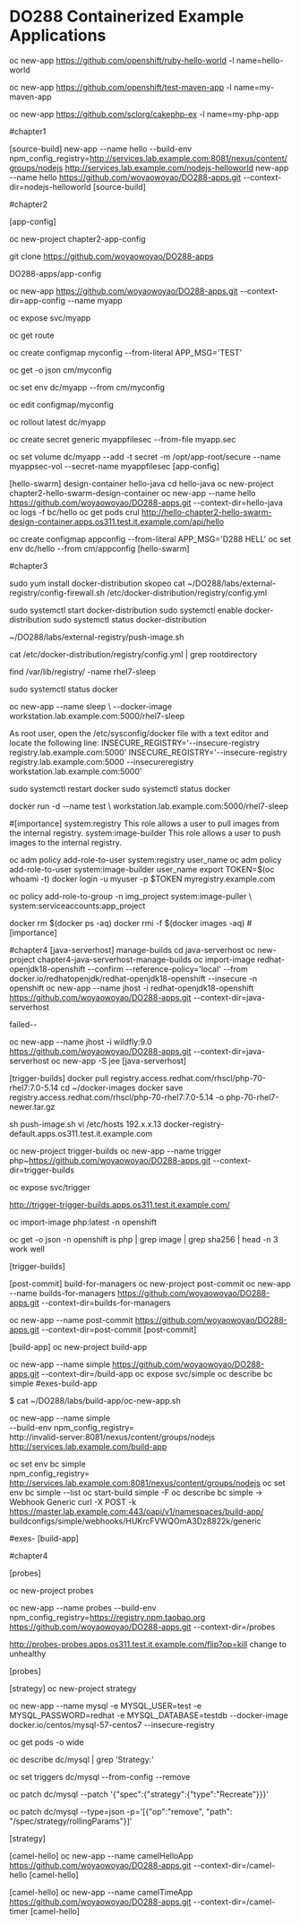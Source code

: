 # DO288 Containerized Example Applications

oc new-app https://github.com/openshift/ruby-hello-world -l name=hello-world

oc new-app https://github.com/openshift/test-maven-app -l name=my-maven-app

oc new-app https://github.com/sclorg/cakephp-ex -l name=my-php-app


#chapter1

[source-build]
new-app --name hello --build-env npm_config_registry=http://services.lab.example.com:8081/nexus/content/groups/nodejs http://services.lab.example.com/nodejs-helloworld 
new-app --name hello  https://github.com/woyaowoyao/DO288-apps.git --context-dir=nodejs-helloworld
[source-build]

#chapter2

[app-config]

oc new-project  chapter2-app-config 

git clone https://github.com/woyaowoyao/DO288-apps

DO288-apps/app-config

oc new-app https://github.com/woyaowoyao/DO288-apps.git --context-dir=app-config --name myapp 

oc expose svc/myapp

oc get route

oc create configmap myconfig --from-literal APP_MSG='TEST'

oc get -o json cm/myconfig

oc set env dc/myapp --from cm/myconfig

oc edit configmap/myconfig

 oc rollout latest dc/myapp 

oc create secret generic myappfilesec  --from-file myapp.sec 
 
oc set volume dc/myapp --add  -t secret -m /opt/app-root/secure --name myappsec-vol --secret-name myappfilesec 
[app-config]

[hello-swarm]  design-container
hello-java 
cd hello-java
oc new-project chapter2-hello-swarm-design-container
oc new-app --name hello https://github.com/woyaowoyao/DO288-apps.git --context-dir=hello-java 
oc logs -f bc/hello
oc get pods 
crul http://hello-chapter2-hello-swarm-design-container.apps.os311.test.it.example.com/api/hello

oc create configmap appconfig --from-literal APP_MSG='D288 HELL'
oc set env dc/hello --from cm/appconfig
[hello-swarm]

#chapter3

 sudo yum install docker-distribution skopeo 
  cat ~/DO288/labs/external-registry/config-firewall.sh 
/etc/docker-distribution/registry/config.yml 

 sudo systemctl start docker-distribution 
 sudo systemctl enable docker-distribution 
 sudo systemctl status docker-distribution 
 
 ~/DO288/labs/external-registry/push-image.sh 
 
 cat /etc/docker-distribution/registry/config.yml     | grep rootdirectory 
 
  find /var/lib/registry/ -name rhel7-sleep 
  
  sudo systemctl status docker 
  
  
  oc new-app --name sleep \    --docker-image workstation.lab.example.com:5000/rhel7-sleep 
  
As root user, open the /etc/sysconfig/docker
 file with a text editor and locate the following line:
INSECURE_REGISTRY='--insecure-registry registry.lab.example.com:5000'
INSECURE_REGISTRY='--insecure-registry registry.lab.example.com:5000 --insecureregistry workstation.lab.example.com:5000'

sudo systemctl restart docker
sudo systemctl status docker 

 docker run -d --name test \    workstation.lab.example.com:5000/rhel7-sleep 
 
#[importance]
system:registry 
This role allows a user to pull images from the internal registry.
system:image-builder 
This role allows a user to push images to the internal registry.

oc adm policy add-role-to-user system:registry user_name 
oc adm policy add-role-to-user system:image-builder user_name
export TOKEN=$(oc whoami -t)
docker login -u myuser -p $TOKEN myregistry.example.com

oc policy add-role-to-group -n img_project system:image-puller \    system:serviceaccounts:app_project

docker rm $(docker ps -aq)
docker rmi -f $(docker images -aq)
#[importance]


#chapter4
[java-serverhost]   manage-builds 
cd java-serverhost
oc new-project chapter4-java-serverhost-manage-builds 
oc import-image redhat-openjdk18-openshift --confirm  --reference-policy='local' --from docker.io/redhatopenjdk/redhat-openjdk18-openshift --insecure -n openshift
oc new-app --name jhost -i  redhat-openjdk18-openshift  https://github.com/woyaowoyao/DO288-apps.git --context-dir=java-serverhost 

failed--

oc new-app --name jhost -i  wildfly:9.0  https://github.com/woyaowoyao/DO288-apps.git --context-dir=java-serverhost 
oc new-app -S jee
[java-serverhost]  

[trigger-builds]
docker pull  registry.access.redhat.com/rhscl/php-70-rhel7:7.0-5.14
cd ~/docker-images
docker save registry.access.redhat.com/rhscl/php-70-rhel7:7.0-5.14  -o  php-70-rhel7-newer.tar.gz

sh push-image.sh
vi /etc/hosts
192.x.x.13 docker-registry-default.apps.os311.test.it.example.com

 oc new-project trigger-builds
 oc new-app --name trigger  php~https://github.com/woyaowoyao/DO288-apps.git --context-dir=trigger-builds

 oc expose svc/trigger

http://trigger-trigger-builds.apps.os311.test.it.example.com/

 oc import-image php:latest -n openshift 

 oc get -o json -n openshift is php | grep image     | grep sha256 | head -n 3 
work well

[trigger-builds]

[post-commit]  build-for-managers 
oc new-project post-commit
oc new-app --name builds-for-managers https://github.com/woyaowoyao/DO288-apps.git --context-dir=builds-for-managers

oc new-app --name post-commit https://github.com/woyaowoyao/DO288-apps.git --context-dir=post-commit
[post-commit]

[build-app]
 oc new-project build-app

oc new-app --name simple  https://github.com/woyaowoyao/DO288-apps.git --context-dir=/build-app
oc expose svc/simple
oc describe bc simple
#exes-build-app

$ cat ~/DO288/labs/build-app/oc-new-app.sh

oc new-app --name simple \
 --build-env npm_config_registry=\
http://invalid-server:8081/nexus/content/groups/nodejs \
 http://services.lab.example.com/build-app

 oc set env bc simple \
 npm_config_registry=\
http://services.lab.example.com:8081/nexus/content/groups/nodejs
oc set env bc simple --list
oc start-build simple -F
 oc describe bc simple
-> Webhook Generic
 curl -X POST -k \
 https://master.lab.example.com:443/oapi/v1/namespaces/build-app/
buildconfigs/simple/webhooks/HUKrcFVWQOmA3Dz8822k/generic

 
#exes-
[build-app]


#chapter4

[probes]

oc new-project probes

oc new-app --name probes    --build-env npm_config_registry=https://registry.npm.taobao.org https://github.com/woyaowoyao/DO288-apps.git --context-dir=/probes

http://probes-probes.apps.os311.test.it.example.com/flip?op=kill
change to unhealthy

[probes]

[strategy]
oc new-project strategy

 oc new-app --name mysql  -e MYSQL_USER=test -e MYSQL_PASSWORD=redhat -e MYSQL_DATABASE=testdb  --docker-image docker.io/centos/mysql-57-centos7  --insecure-registry

oc get pods -o wide 

oc describe dc/mysql | grep 'Strategy:' 

 oc set triggers dc/mysql --from-config --remove 

 oc patch dc/mysql --patch  '{"spec":{"strategy":{"type":"Recreate"}}}' 

 oc patch dc/mysql --type=json    -p='[{"op":"remove", "path": "/spec/strategy/rollingParams"}]' 

[strategy]

[camel-hello]
oc new-app --name camelHelloApp  https://github.com/woyaowoyao/DO288-apps.git --context-dir=/camel-hello
[camel-hello]


[camel-hello]
oc new-app --name camelTimeApp  https://github.com/woyaowoyao/DO288-apps.git --context-dir=/camel-timer
 [camel-hello]
